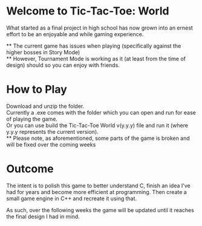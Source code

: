 # Welcome to Tic-Tac-Toe: World
What started as a final project in high school has now grown into an ernest effort to be an enjoyable and
while gaming experience.  

** The current game has issues when playing (specifically against the higher bosses in Story Mode)  
** However, Tournament Mode is working as it (at least from the time of design) should so you can enjoy with friends.  

# How to Play
Download and unzip the folder.  
Currently a .exe comes with the folder which you can open and run for ease of playing the game.  
Or you can use build the Tic-Tac-Toe World v(y.y.y) file and run it (where y.y.y represents the current version).  
** Please note, as aforementioned, some parts of the game is broken and will be fixed over the coming weeks  

# Outcome
The intent is to polish this game to better understand C, finish an idea I've had for years and become more efficient at programming. Then create a small game engine in C++ and recreate it using that.  

As such, over the following weeks the game will be updated until it reaches the final design I had in mind.  